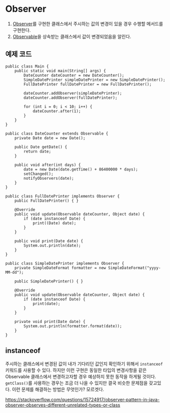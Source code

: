 # Observer

1. [Observer](https://docs.oracle.com/javase/7/docs/api/java/util/Observer.html)를 구현한 클래스에서 주시하는 값의 변경이 있을 경우 수행할 메서드를 구현한다.
2. [Observable](https://docs.oracle.com/javase/7/docs/api/java/util/Observable.html)을 상속받는 클래스에서 값이 변경되었음을 알린다. 

## 예제 코드
```
public class Main {
    public static void main(String[] args) {
        DateCounter dateCounter = new DateCounter();
        SimpleDatePrinter simpleDatePrinter = new SimpleDatePrinter();
        FullDatePrinter fullDatePrinter = new FullDatePrinter();

        dateCounter.addObserver(simpleDatePrinter);
        dateCounter.addObserver(fullDatePrinter);

        for (int i = 0; i < 10; i++) {
            dateCounter.after(1);
        }
    }
}
```
```
public class DateCounter extends Observable {
    private Date date = new Date();

    public Date getDate() {
        return date;
    }

    public void after(int days) {
        date = new Date(date.getTime() + 86400000 * days);
        setChanged();
        notifyObservers(date);
    }
}
```
```
public class FullDatePrinter implements Observer {
    public FullDatePrinter() { }

    @Override
    public void update(Observable dateCounter, Object date) {
        if (date instanceof Date) {
            print((Date) date);
        }
    }

    public void print(Date date) {
        System.out.println(date);
    }
}
```
```
public class SimpleDatePrinter implements Observer {
    private SimpleDateFormat formatter = new SimpleDateFormat("yyyy-MM-dd");

    public SimpleDatePrinter() { }

    @Override
    public void update(Observable dateCounter, Object date) {
        if (date instanceof Date) {
            print(date);
        }
    }

    private void print(Date date) {
        System.out.println(formatter.format(date));
    }
}
```

## instanceof
주시하는 클래스에서 변경된 값이 내가 기다리던 값인지 확인하기 위해서 `instanceof` 키워드를 사용할 수 있다. 하지만 이런 구현은 동일한 타입의 변경사항을 같은 Observable 클래스에서 변경하고자할 경우 예상하지 못한 동작을 하게될 것이다. `getClass()`를 사용하는 경우는 조금 더 나을 수 있지만 결국 비슷한 문제점을 갖고있다. 이런 문제를 해결하는 방법은 무엇인가? 모르겟다.

https://stackoverflow.com/questions/15724917/observer-pattern-in-java-observer-observes-different-unrelated-types-or-class

